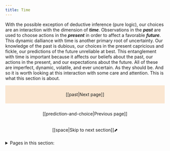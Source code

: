 ```yaml
---
title: Time
---
```

With the possible exception of deductive inference (pure logic), our choices are an interaction with the dimension of ***time***. Observations in the ***past*** are used to choose actions in the ***present*** in order to affect a favorable ***future***. This dynamic dalliance with time is another primary root of uncertainty. Our knowledge of the past is dubious, our choices in the present capricious and fickle, our predictions of the future unreliable at best. This entanglement with time is important because it affects our beliefs about the past, our actions in the present, and our expectations about the future. All of these are imperfect, dynamic, volatile, and ever uncertain. As they should be. And so it is worth looking at this interaction with some care and attention. This is what this section is about.

<p style="text-align: center; background-color: #fae6d1; padding: 20px">[[past|Next page]]</p>
<p style="text-align: center; padding: 10px">[[prediction-and-choice|Previous page]]</p>
<p style="text-align: center; padding: 10px">[[space|Skip to next section]]⬈</p>

<details>
<summary>Pages in this section:</summary>

[[past]]
- [[present]]
- [[future]]
- [[dennis-lindley-quote]]

</details>
